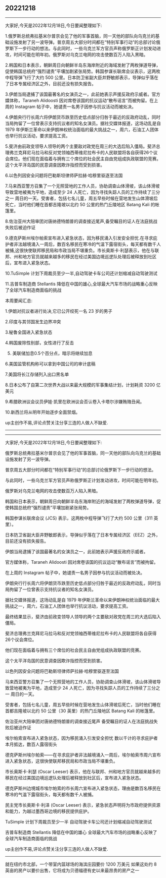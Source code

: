 ## 20221218


---

大家好,今天是2022年12月18日,今日要闻整理如下:

1.俄罗斯总统弗拉基米尔普京会见了他的军事首脑，同一天他的部队向乌克兰的基础设施发射了另一波导弹。普京周五大部分时间都在“特别军事行动”的总部讨论俄罗斯下一步行动的想法。与此同时，一些乌克兰军方官员声称俄罗斯正计划发动进攻，时间可能在明年初。俄罗斯对乌克兰电网的攻击使数百万人陷入黑暗。

2.韩国和日本表示，朝鲜周日向朝鲜半岛东海岸附近的海域发射了两枚弹道导弹，促使韩国总统府“强烈谴责”平壤加剧紧张局势。韩国参谋长联席会议表示，这两枚中程导弹飞行了大约 500 公里。日本防卫省副大臣井野敏郎表示，导弹似乎落在了日本专属经济区之外，目前还没有损失报告。


3.伊朗当局逮捕了该国最著名的女演员之一，此前她表示声援反政府示威者。官方媒体称，Taraneh Alidoosti 因对席卷该国的抗议运动“散布谣言”而被拘留。在上周的 Instagram 帖子中，她谴责一名男子因参与抗议活动而被处决。

4.伊朗央行行长周六将伊朗货币跌至历史低点部分归咎于最近的反政府动乱，同时当局拘留了一位曾表示支持抗议者的知名女演员。据社交媒体报道，这场动乱是自 1979 年伊斯兰革命以来伊朗神权统治面临的最大挑战之一，周六，石油工人团体也举行抗议活动，要求提高工资。


5.斐济由前政变领导人领导的两个主要敌对政党在周三的大选后陷入僵局。斐济总理弗兰克拜尼马拉马和反对党领袖西蒂维尼拉布卡的人民联盟将各自获得26个议会席位。他们现在面临着与拥有三个席位的社会民主自由党组成执政联盟的竞赛。这个太平洋岛国的民意调查因欺诈指控而受到损害。


6.以色列因安全问题将巴勒斯坦律师萨拉赫·哈穆里驱逐至法国

7.马来西亚警方召集了一个无照营地的工作人员，协助调查山体滑坡，该山体滑坡导致营地被夷为平地，造成至少 24 人死亡，因为寻找失踪人员的工作持续了三分之一 周日的一天。受害者，包括七名儿童，周五早些时候在营地发生山体滑坡后死亡，当时他们睡在首都吉隆坡以北约 50 公里的热门丘陵地区 Batang Kali 的帐篷里。

8.佐治亚州大陪审团对唐纳德特朗普的调查接近尾声,备受瞩目的证人在法庭挑战失败后被迫作证

9.德克萨斯州埃尔帕索宣布进入紧急状态，因为移民涌入引发安全担忧.在寻求庇护者非法越境涌入一周后，数百名移民在寒冷的气温下露宿街头，每天都有数千人被捕,这很快使联邦移民局和市政当局不堪重负。市长奥斯卡·利瑟表示，他在与联邦、州和地方官员就越来越多的移民在经过美国边境巡逻队处理后被释放到社区后，宣布进入紧急状态。

10.TuSimple 计划下周裁员至少一半,自动驾驶卡车公司还计划缩减自动驾驶测试

11.吉普车制造商 Stellantis 降低在中国的雄心,全球最大汽车市场的战略重心反映了全球汽车制造商面临的挑战

本周要闻汇总:

1.伊朗对抗议者进行处决,它已公开绞死一名 23 岁的男子

2.印度与其邻国发生边界冲突

3.秘鲁全国进入紧急状态

4.韩国废除性别部，女性进行了反击

5. 美联储加息0.5个百分点，暗示将继续加息

6.美国监管机构称可以拿到中国公司的审计底稿

7.美国将长江存储列入出口黑名单

8.日本公布了自第二次世界大战以来最大规模的军事集结计划，计划耗资 3200 亿美元

9.希腊欧洲议会议员伊娃·凯里在欧洲议会否认卷入卡塔尔涉嫌贿赂丑闻。

10.新西兰将从明年开始逐步全面禁烟。

up主创作不易,评论点赞关注分享三连的人做人不缺爱.

---

---

大家好,今天是2022年12月18日,今日要闻整理如下:

俄罗斯总统弗拉基米尔普京会见了他的军事首脑，同一天他的部队向乌克兰的基础设施发射了另一波导弹。

普京周五大部分时间都在“特别军事行动”的总部讨论俄罗斯下一步行动的想法。

与此同时，一些乌克兰军方官员声称俄罗斯正计划发动进攻，时间可能在明年初。

俄罗斯对乌克兰电网的攻击使数百万人陷入黑暗。

韩国和日本表示，朝鲜周日向朝鲜半岛东海岸附近的海域发射了两枚弹道导弹，促使韩国总统府“强烈谴责”平壤加剧紧张局势。

韩国参谋长联席会议 (JCS) 表示，这两枚中程导弹飞行了大约 500 公里（311 英里）。

日本防卫省副大臣井野敏郎表示，导弹似乎落在了日本专属经济区（EEZ）之外，目前还没有损失报告。


伊朗当局逮捕了该国最著名的女演员之一，此前她表示声援反政府示威者。

官方媒体称，Taraneh Alidoosti 因对席卷该国的抗议运动“散布谣言”而被拘留。

在上周的 Instagram 帖子中，她谴责一名男子因参与抗议活动而被处决。



伊朗央行行长周六将伊朗货币跌至历史低点部分归咎于最近的反政府动乱，同时当局拘留了一位曾表示支持抗议者的知名女演员。

据社交媒体报道，这场动乱是自 1979 年伊斯兰革命以来伊朗神权统治面临的最大挑战之一，周六，石油工人团体也举行抗议活动，要求提高工资。


最终结果显示，斐济由前政变领导人领导的两个主要敌对政党在周三的大选后陷入僵局。

斐济总理弗兰克拜尼马拉马和反对党领袖西蒂维尼拉布卡的人民联盟将各自获得26个议会席位。

他们现在面临着与拥有三个席位的社会民主自由党组成执政联盟的竞赛。

这个太平洋岛国的民意调查因欺诈指控而受到损害。


以色列因安全问题将巴勒斯坦律师萨拉赫·哈穆里驱逐至法国

马来西亚警方召集了一个无照营地的工作人员，协助调查山体滑坡，该山体滑坡导致营地被夷为平地，造成至少 24 人死亡，因为寻找失踪人员的工作持续了三分之一 周日的一天。

受害者，包括七名儿童，周五早些时候在营地发生山体滑坡后死亡，当时他们睡在首都吉隆坡以北约 50 公里（30 英里）的热门丘陵地区 Batang Kali 的帐篷里。


佐治亚州大陪审团对唐纳德特朗普的调查接近尾声
备受瞩目的证人在法庭挑战失败后被迫作证

埃尔帕索宣布进入紧急状态，因为移民涌入引发安全担忧
数以千计的寻求庇护者本月抵达，数百人露宿街头

德克萨斯州埃尔帕索——在寻求庇护者非法越境涌入一周后，埃尔帕索市周六宣布进入紧急状态，这很快使联邦移民局和市政当局不堪重负。

市长奥斯卡·利瑟 (Oscar Leeser) 表示，他在与联邦、州和地方官员就越来越多的移民在经过美国边境巡逻队处理后被释放到社区后，宣布进入紧急状态。

德克萨斯州边境城市埃尔帕索的市长周六宣布进入紧急状态，理由是数百名移民在寒冷的气温下露宿街头，每天都有数千人被捕。

民主党市长奥斯卡·利泽 (Oscar Leeser) 表示，紧急状态声明将为市政府提供资源和能力，为越过墨西哥边境的移民提供庇护。




TuSimple 计划下周裁员至少一半
自动驾驶卡车公司还计划缩减自动驾驶测试

吉普车制造商 Stellantis 降低在中国的雄心
全球最大汽车市场的战略重心反映了全球汽车制造商面临的挑战


up主创作不易,评论点赞关注分享三连的人做人不缺爱.

---

就在纽约市北部，一个带室内篮球场的海滨庄园要价 1200 万美元
如果这处约 8 英亩的房产以要价出售，它将成为贝德福德有史以来最昂贵的房产之一